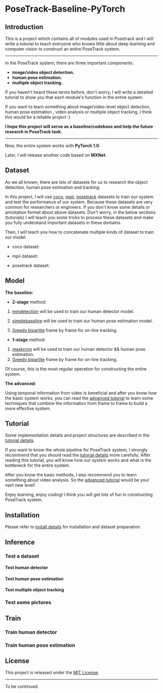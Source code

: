 # PoseTrack-Baseline-PyTorch

## Introduction

This is a project which contains all of modules used in Posetrack and I will write a tutorial to teach everyone who knows little about deep learning and computer vision to construct an entire PoseTrack system.

------

In the PoseTrack system, there are three important components.

- **image/video object detection.**
- **human pose estimation.**
- **multiple object tracking.**

If you haven't heard these terms before, don't worry, I will write a detailed tutorial to show you that each module's function in the entire system.

If you want to learn something about image/video-level object detection, human pose estimation , video analysis or multiple object tracking, I think this would be a reliable project :)



**I hope this project will serve as a baseline/codebase and help the future research in PoseTrack task.** 

------

Now, the entire system works with **PyTorch 1.0**. 

Later, I will release another code based on **MXNet**.

## Dataset

As we all known, there are lots of datasets for us to research the object detection, human pose estimation and tracking.

In this project, I will use [coco](http://cocodataset.org/#home), [mpii](http://human-pose.mpi-inf.mpg.de/), [posetrack](https://posetrack.net/) datasets to train our system and test the performance of our system. Because these datasets are very common for researchers or engineers. If you don't know some details or annotation format about above datasets. Don't worry, in the below sections (tutorials) I will teach you some tricks to process these datasets and make you fully understand important datasets in these domains.

Then, I will teach you how to concatenate multiple kinds of dataset to train our model.

- coco dataset: 

- mpii dataset: 

- posetrack dataset: 



## Model

**The** **baseline:**

- **2-stage** method:

1. [mmdetection](https://github.com/open-mmlab/mmdetection) will be used to train our human detector model.

2. [simplebaseline](https://github.com/Microsoft/human-pose-estimation.pytorch) will be used to train our human pose estimation model.

3. [Greedy bipartite](https://en.wikipedia.org/wiki/Matching_(graph_theory)) frame by frame for on-line tracking.

- **1-stage** method:

1. [maskrcnn](https://github.com/facebookresearch/maskrcnn-benchmark) will be used to train our human detector && human pose estimation.
2. [Greedy bipartite](https://en.wikipedia.org/wiki/Matching_(graph_theory)) frame by frame for on-line tracking. 



Of course, this is the most regular operation for constructing the entire system.

 

**The advanced:**

Using temporal information from video is beneficial and after you know how the basic system works, you can read the [advanced tutorial]() to learn some techniques that combine the information from frame to frame to build a more effective system.



## Tutorial 

 Some implementation details and project structures are described in the [tutorial details]().

If you want to know the whole pipeline for PoseTrack system, I strongly recommend that you should read the [tutorial details]() more carefully. After reading this tutorial, you will know how our system works and what is the bottleneck for the entire system.

After you know the basic methods, I also recommend you to learn something about video analysis. So the [advanced tutorial]() would be your next new level!

Enjoy learning, enjoy coding! I think you will get lots of fun in constructing PoseTrack system.



## Installation

Please refer to [install details]() for installation and dataset preparation.



## Inference 

### Test a dataset

#### Test human detector 

#### Test human pose estimation

#### Test multiple object tracking 



### Test some pictures





## Train

### Train human detector

### Train human pose estimation 



## License

This project is released under the [MIT License](https://github.com/ybai62868/Posetrack_baseline_pytorch/blob/master/LICENSE).

------

To be continued.

